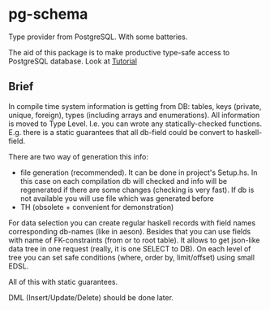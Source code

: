 # pg-schema

Type provider from PostgreSQL. With some batteries.

The aid of this package is to make productive type-safe access to PostgreSQL database.
Look at [Tutorial](https://github.com/odr/pg-schema/tree/master/pg-schema-tutorial)

## Brief

In compile time system information is getting from DB: tables, keys (private, unique, foreign), types (including arrays and enumerations). All information is moved to Type Level. I.e. you can wrote any statically-checked functions. E.g. there is a static guarantees that all db-field could be convert to haskell-field.

There are two way of generation this info:
- file generation (recommended). It can be done in project's Setup.hs. In this case on each compilation db will checked and info will be regenerated if there are some changes (checking is very fast). If db is not available you will use file which was generated before
- TH (obsolete + convenient for demonstration)

For data selection you can create regular haskell records with field names corresponding db-names (like in aeson). Besides that you can use fields with name of FK-constraints (from or to root table). It allows to get json-like data tree in one request (really, it is one SELECT to DB). On each level of tree you can set safe conditions (where, order by, limit/offset) using small EDSL.

All of this with static guarantees.

DML (Insert/Update/Delete) should be done later.
